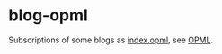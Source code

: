 # blog-opml

Subscriptions of some blogs as [index.opml](https://raw.githubusercontent.com/wolfogre/blog-opml/master/index.opml), see [OPML](https://zh.wikipedia.org/wiki/OPML).
